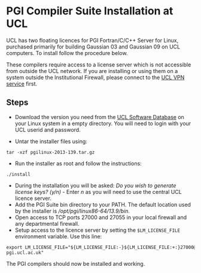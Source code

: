 # PGI Compiler Suite Installation at UCL

UCL has two floating licences for PGI Fortran/C/C++ Server for Linux, purchased primarily for building Gaussian 03 and Gaussian 09 on UCL computers. To install follow the procedure below. 

These compilers require access to a license server which is not accessible from outside the UCL network. If you are installing or using them on a system outside the Institutional Firewall, please connect to the [UCL VPN service](http://www.ucl.ac.uk/isd/services/get-connected/remote-working/vpn) first.

## Steps

-   Download the version you need from the [UCL Software Database](http://swdb.ucl.ac.uk/) on your Linux system in a empty directory. You will need to login with your UCL userid and password.

-   Untar the installer files using:
```
tar -xzf pgilinux-2013-139.tar.gz
```

-   Run the installer as root and follow the instructions:
```
./install
```

-   During the installation you will be asked: *Do you wish to generate license keys? (y/n)* - Enter *n* as you will need to use the central UCL licence server.
-   Add the PGI Suite bin directory to your PATH. The default location used by the installer is */opt/pgi/linux86-64/13.9/bin*.
-   Open access to TCP ports 27000 and 27055 in your local firewall and any departmental firewall.
-   Setup access to the licence server by setting the `$LM_LICENSE_FILE` environment variable. Use this line:
```
export LM_LICENSE_FILE="${LM_LICENSE_FILE:-}${LM_LICENSE_FILE:+:}27000@lic-pgi.ucl.ac.uk"
```

The PGI compilers should now be installed and working.

